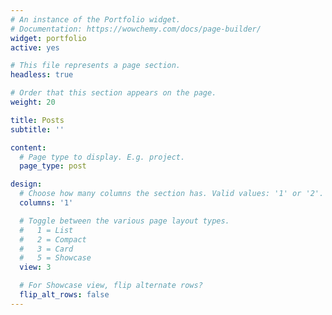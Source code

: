 ```yaml
---
# An instance of the Portfolio widget.
# Documentation: https://wowchemy.com/docs/page-builder/
widget: portfolio
active: yes

# This file represents a page section.
headless: true

# Order that this section appears on the page.
weight: 20

title: Posts
subtitle: ''

content:
  # Page type to display. E.g. project.
  page_type: post

design:
  # Choose how many columns the section has. Valid values: '1' or '2'.
  columns: '1'

  # Toggle between the various page layout types.
  #   1 = List
  #   2 = Compact
  #   3 = Card
  #   5 = Showcase
  view: 3

  # For Showcase view, flip alternate rows?
  flip_alt_rows: false
---
```

